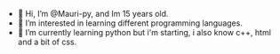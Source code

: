 - 👋 Hi, I’m @Mauri-py, and Im 15 years old.
- 👀 I’m interested in learning different programming languages.
- 🌱 I’m currently learning python but i'm starting, i also know c++, html and a bit of css.
